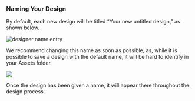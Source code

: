 ### Naming Your Design

By default, each new design will be titled “Your new untitled design,” as shown below.

![designer name entry](https://support.optisigns.com/hc/article_attachments/42087941844243)

We recommend changing this name as soon as possible, as, while it is possible to save a design with the default name, it will be hard to identify in your Assets folder.

![](https://support.optisigns.com/hc/article_attachments/42282228321299)

Once the design has been given a name, it will appear there throughout the design process.